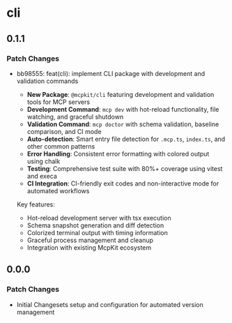 # cli

## 0.1.1

### Patch Changes

- bb98555: feat(cli): implement CLI package with development and validation commands

  - **New Package**: `@mcpkit/cli` featuring development and validation tools for MCP servers
  - **Development Command**: `mcp dev` with hot-reload functionality, file watching, and graceful shutdown
  - **Validation Command**: `mcp doctor` with schema validation, baseline comparison, and CI mode
  - **Auto-detection**: Smart entry file detection for `.mcp.ts`, `index.ts`, and other common patterns
  - **Error Handling**: Consistent error formatting with colored output using chalk
  - **Testing**: Comprehensive test suite with 80%+ coverage using vitest and execa
  - **CI Integration**: CI-friendly exit codes and non-interactive mode for automated workflows

  Key features:

  - Hot-reload development server with tsx execution
  - Schema snapshot generation and diff detection
  - Colorized terminal output with timing information
  - Graceful process management and cleanup
  - Integration with existing McpKit ecosystem

## 0.0.0

### Patch Changes

- Initial Changesets setup and configuration for automated version management
